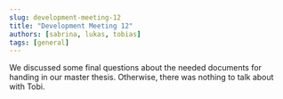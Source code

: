 ```yaml
---
slug: development-meeting-12
title: "Development Meeting 12"
authors: [sabrina, lukas, tobias]
tags: [general]
---
```


We discussed some final questions about the needed documents for handing in our master thesis.
Otherwise, there was nothing to talk about with Tobi.